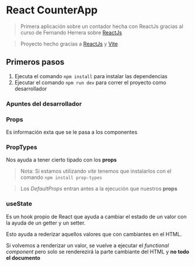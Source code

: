 # React CounterApp 
>Primera aplicación sobre un contador hecha con ReactJs gracias al curso de Fernando Herrera sobre [ReactJs](https://www.udemy.com/course/react-cero-experto/)

> Proyecto hecho gracias a [ReactJs]() y [Vite]()


## Primeros pasos
1. Ejecuta el comando `npm install` para instalar las dependencias
2. Ejecutar el comando `npm run dev` para correr el proyecto como desarrollador


### Apuntes del desarrollador
### Props
Es información exta que se le pasa a los componentes

### PropTypes
Nos ayuda a tener cierto tipado con los **props**
>Nota: Si estamos utilizando *vite* tenemos que instalarlos con el comando `npm install prop-types`

> Los *DefaultProps* entran antes a la ejecución que nuestros **props**

### useState
Es un hook propio de React que ayuda a cambiar el estado de un valor con la ayuda de un getter y un setter.

Esto ayuda a rederizar aquellos valores que con cambiantes en el HTML.

Si volvemos a renderizar un valor, se vuelve a ejecutar el *functional component* pero solo se renderezirá la parte cambiante del HTML y **no todo el documento**